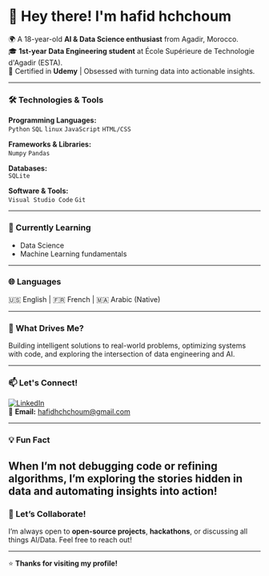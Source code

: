 # 👋 Hey there! I'm hafid hchchoum

🌍 A 18-year-old **AI & Data Science enthusiast** from Agadir, Morocco.  
🎓 **1st-year Data Engineering student** at École Supérieure de Technologie d'Agadir (ESTA).  
📜 Certified in **Udemy** |  Obsessed with turning data into actionable insights.  

---

### **🛠️ Technologies & Tools**  
**Programming Languages:**  
`Python`  `SQL` `linux` `JavaScript` `HTML/CSS`  

**Frameworks & Libraries:**  
`Numpy` `Pandas`  

**Databases:**  
`SQLite`  

**Software & Tools:**  
`Visual Studio Code` `Git`  

---

### **🌱 Currently Learning**  
- Data Science  
- Machine Learning fundamentals  

---

### **🌐 Languages**  
🇺🇸 English | 🇫🇷 French | 🇲🇦 Arabic (Native)  

---

### **🚀 What Drives Me?**  
Building intelligent solutions to real-world problems, optimizing systems with code, and exploring the intersection of data engineering and AI.  

---

### **📫 Let's Connect!**  
[![LinkedIn](https://img.shields.io/badge/LinkedIn-Connect-blue)](https://www.linkedin.com/in/hafid-hchchoum-a557a31a1/)  
📧 **Email:** [hafidhchchoum@gmail.com](hafidhchchoum@gmail.com)  

---

### **💡 Fun Fact**  
When I’m not debugging code or refining algorithms, I’m exploring the stories hidden in data and automating insights into action!
---

### **🌟 Let’s Collaborate!**  
I’m always open to **open-source projects**, **hackathons**, or discussing all things AI/Data. Feel free to reach out!  

---

⭐ **Thanks for visiting my profile!**  

